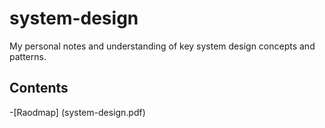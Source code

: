 # system-design
My personal notes and understanding of key system design concepts and patterns.


## Contents

-[Raodmap] (system-design.pdf)
